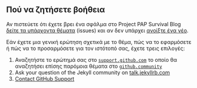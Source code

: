 ## Πού να ζητήσετε βοήθεια

Αν πιστεύετε ότι έχετε βρει ένα σφάλμα στο Project PAP Survival Blog  [δείτε τα υπάρχοντα θέματα](https://github.com/kostaspapoutsisweb/projectpapsurvivalblog/issues) (issues) και αν δεν υπάρχει [ανοίξτε ένα νέο](https://github.com/kostaspapoutsisweb/projectpapsurvivalblog/issues/new).

Εάν έχετε μια γενική ερώτηση σχετικά με το θέμα, πώς να το εφαρμόσετε ή πώς να το προσαρμόσετε για τον ιστότοπό σας, έχετε τρεις επιλογές:

1. Αναζητήστε το ερώτημά σας στο [`support.github.com`](https://support.github.com/?q=pages+Cayman+theme) το οποίο θα αναζητήσει επίσης παρόμοια θέματα στο [`github.community`](https://github.community/search?q=pages+Cayman+theme)
2. Ask your question of the Jekyll community on [talk.jekyllrb.com](https://talk.jekyllrb.com/)
3. [Contact GitHub Support](https://github.com/contact?form%5Bsubject%5D=GitHub%20Pages%20theme%20pages-themes/cayman)
